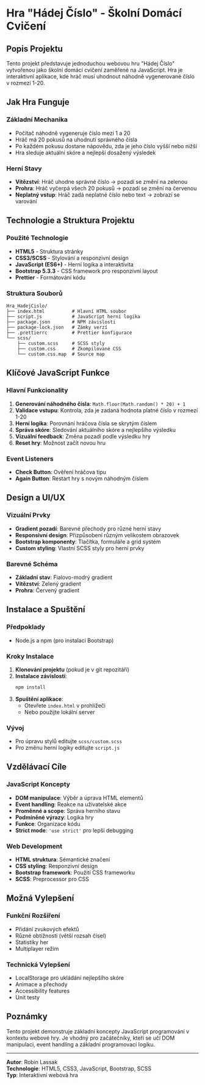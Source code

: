 # Hra "Hádej Číslo" - Školní Domácí Cvičení

##  Popis Projektu

Tento projekt představuje jednoduchou webovou hru "Hádej Číslo" vytvořenou jako školní domácí cvičení zaměřené na JavaScript. Hra je interaktivní aplikace, kde hráč musí uhodnout náhodně vygenerované číslo v rozmezí 1-20.

##  Jak Hra Funguje

### Základní Mechanika
- Počítač náhodně vygeneruje číslo mezi 1 a 20
- Hráč má 20 pokusů na uhodnutí správného čísla
- Po každém pokusu dostane nápovědu, zda je jeho číslo vyšší nebo nižší
- Hra sleduje aktuální skóre a nejlepší dosažený výsledek

### Herní Stavy
- **Vítězství**: Hráč uhodne správné číslo → pozadí se změní na zelenou
- **Prohra**: Hráč vyčerpá všech 20 pokusů → pozadí se změní na červenou
- **Neplatný vstup**: Hráč zadá neplatné číslo nebo text → zobrazí se varování

##  Technologie a Struktura Projektu

### Použité Technologie
- **HTML5** - Struktura stránky
- **CSS3/SCSS** - Stylování a responzivní design
- **JavaScript (ES6+)** - Herní logika a interaktivita
- **Bootstrap 5.3.3** - CSS framework pro responzivní layout
- **Prettier** - Formátování kódu

### Struktura Souborů
```
Hra_HadejCislo/
├── index.html          # Hlavní HTML soubor
├── script.js           # JavaScript herní logika
├── package.json        # NPM závislosti
├── package-lock.json   # Zámky verzí
├── .prettierrc         # Prettier konfigurace
└── scss/
    ├── custom.scss     # SCSS styly
    ├── custom.css      # Zkompilované CSS
    └── custom.css.map  # Source map
```

##  Klíčové JavaScript Funkce

### Hlavní Funkcionality
1. **Generování náhodného čísla**: `Math.floor(Math.random() * 20) + 1`
2. **Validace vstupu**: Kontrola, zda je zadaná hodnota platné číslo v rozmezí 1-20
3. **Herní logika**: Porovnání hráčova čísla se skrytým číslem
4. **Správa skóre**: Sledování aktuálního skóre a nejlepšího výsledku
5. **Vizuální feedback**: Změna pozadí podle výsledku hry
6. **Reset hry**: Možnost začít novou hru

### Event Listeners
- **Check Button**: Ověření hráčova tipu
- **Again Button**: Restart hry s novým náhodným číslem

##  Design a UI/UX

### Vizuální Prvky
- **Gradient pozadí**: Barevné přechody pro různé herní stavy
- **Responsivní design**: Přizpůsobení různým velikostem obrazovek
- **Bootstrap komponenty**: Tlačítka, formuláře a grid systém
- **Custom styling**: Vlastní SCSS styly pro herní prvky

### Barevné Schéma
- **Základní stav**: Fialovo-modrý gradient
- **Vítězství**: Zelený gradient
- **Prohra**: Červený gradient

##  Instalace a Spuštění

### Předpoklady
- Node.js a npm (pro instalaci Bootstrap)

### Kroky Instalace
1. **Klonování projektu** (pokud je v git repozitáři)
2. **Instalace závislostí**:
   ```bash
   npm install
   ```
3. **Spuštění aplikace**:
   - Otevřete `index.html` v prohlížeči
   - Nebo použijte lokální server

### Vývoj
- Pro úpravu stylů editujte `scss/custom.scss`
- Pro změnu herní logiky editujte `script.js`

##  Vzdělávací Cíle

### JavaScript Koncepty
- **DOM manipulace**: Výběr a úprava HTML elementů
- **Event handling**: Reakce na uživatelské akce
- **Proměnné a scope**: Správa herního stavu
- **Podmíněné výrazy**: Logika hry
- **Funkce**: Organizace kódu
- **Strict mode**: `'use strict'` pro lepší debugging

### Web Development
- **HTML struktura**: Sémantické značení
- **CSS styling**: Responzivní design
- **Bootstrap framework**: Použití CSS frameworku
- **SCSS**: Preprocessor pro CSS

## Možná Vylepšení

### Funkční Rozšíření
- Přidání zvukových efektů
- Různé obtížnosti (větší rozsah čísel)
- Statistiky her
- Multiplayer režim

### Technická Vylepšení
- LocalStorage pro ukládání nejlepšího skóre
- Animace a přechody
- Accessibility features
- Unit testy

##  Poznámky

Tento projekt demonstruje základní koncepty JavaScript programování v kontextu webové hry. Je vhodný pro začátečníky, kteří se učí DOM manipulaci, event handling a základní programovací logiku.

---

**Autor**: Robin Lassak  
**Technologie**: HTML5, CSS3, JavaScript, Bootstrap, SCSS  
**Typ**: Interaktivní webová hra
